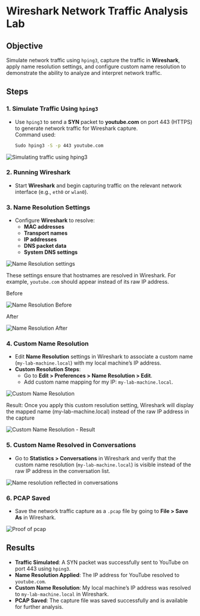 # Wireshark Network Traffic Analysis Lab 

## Objective
Simulate network traffic using `hping3`, capture the traffic in **Wireshark**, apply name resolution settings, and configure custom name resolution to demonstrate the ability to analyze and interpret network traffic.

## Steps

### 1. **Simulate Traffic Using `hping3`**
   - Use `hping3` to send a **SYN** packet to **youtube.com** on port 443 (HTTPS) to generate network traffic for Wireshark capture.  
     Command used:
     ```bash
     Sudo hping3 -S -p 443 youtube.com
     ```

![Simulating traffic using hping3](https://github.com/user-attachments/assets/4d807bd9-ff08-4455-9050-68a25418bf5e)



### 2. **Running Wireshark**
   - Start **Wireshark** and begin capturing traffic on the relevant network interface (e.g., `eth0` or `wlan0`).

### 3. **Name Resolution Settings**
   - Configure **Wireshark** to resolve:
     - **MAC addresses**
     - **Transport names**
     - **IP addresses**
     - **DNS packet data**
     - **System DNS settings**
    
   ![Name Resolution settings](https://github.com/user-attachments/assets/427990fe-1e3a-4d49-b1ca-bc03f63682a8)

   
   These settings ensure that hostnames are resolved in Wireshark. For example, `youtube.com` should appear instead of its raw IP address.

Before

![Name Resolution Before](https://github.com/user-attachments/assets/20579681-f7c5-40ae-bc3e-565a06476013)


After

![Name Resolution After](https://github.com/user-attachments/assets/7e32e201-35c1-4bcf-88cb-d44e359ce5cc)



### 4. **Custom Name Resolution**
   - Edit **Name Resolution** settings in Wireshark to associate a custom name (`my-lab-machine.local`) with my local machine’s IP address.
   - **Custom Resolution Steps**:
     - Go to **Edit > Preferences > Name Resolution > Edit**.
     - Add custom name mapping for my IP: `my-lab-machine.local`.

![Custom Name Resolution](https://github.com/user-attachments/assets/4969980d-d37d-4b20-9b36-587d5f819f98)

Result: Once you apply this custom resolution setting, Wireshark will display the mapped name (my-lab-machine.local) instead of the raw IP address in the capture

![Custom Name Resolution - Result](https://github.com/user-attachments/assets/01a82715-7044-4524-b514-23a7d60253ed)


### 5. **Custom Name Resolved in Conversations**
   - Go to **Statistics > Conversations** in Wireshark and verify that the custom name resolution (`my-lab-machine.local`) is visible instead of the raw IP address in the conversation list.

 ![Name resolution reflected in conversations](https://github.com/user-attachments/assets/15c276e7-ae74-4cbf-9345-47a8d50620d8)


### 6. **PCAP Saved**
   - Save the network traffic capture as a `.pcap` file by going to **File > Save As** in Wireshark.

![Proof of pcap](https://github.com/user-attachments/assets/36b160ff-6407-40de-b4be-d57cbcc15d50)


## Results
- **Traffic Simulated**: A SYN packet was successfully sent to YouTube on port 443 using `hping3`.
- **Name Resolution Applied**: The IP address for YouTube resolved to `youtube.com`.
- **Custom Name Resolution**: My local machine’s IP address was resolved to `my-lab-machine.local` in Wireshark.
- **PCAP Saved**: The capture file was saved successfully and is available for further analysis.

